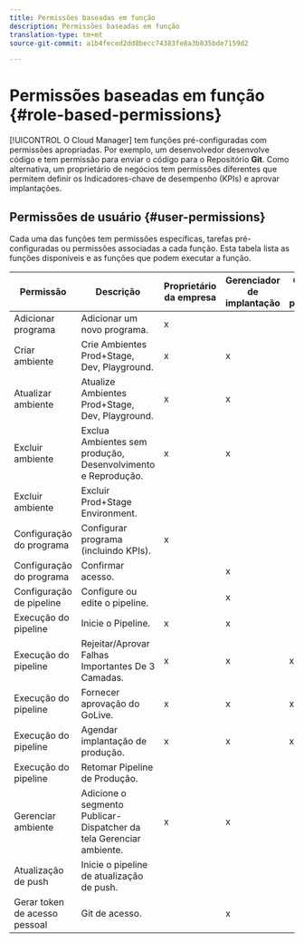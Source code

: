 ```yaml
---
title: Permissões baseadas em função
description: Permissões baseadas em função
translation-type: tm+mt
source-git-commit: a1b4feced2dd8becc74383fe8a3b835bde7159d2

---
```



# Permissões baseadas em função {#role-based-permissions}

[!UICONTROL O Cloud Manager] tem funções pré-configuradas com permissões apropriadas. Por exemplo, um desenvolvedor desenvolve código e tem permissão para enviar o código para o Repositório **Git**. Como alternativa, um proprietário de negócios tem permissões diferentes que permitem definir os Indicadores-chave de desempenho (KPIs) e aprovar implantações.

## Permissões de usuário {#user-permissions}

Cada uma das funções tem permissões específicas, tarefas pré-configuradas ou permissões associadas a cada função. Esta tabela lista as funções disponíveis e as funções que podem executar a função.

| Permissão | Descrição | Proprietário da empresa | Gerenciador de implantação | Gerente do programa | Desenvolvedor |
|--- |--- |--- |--- |--- |--- |
| Adicionar programa | Adicionar um novo programa. | x |  |  |  |
| Criar ambiente | Crie Ambientes Prod+Stage, Dev, Playground. | x | x |  |  |
| Atualizar ambiente | Atualize Ambientes Prod+Stage, Dev, Playground. | x | x |  |  |
| Excluir ambiente | Exclua Ambientes sem produção, Desenvolvimento e Reprodução. | x | x |  |  |
| Excluir ambiente | Excluir Prod+Stage Environment. |  |  |  |  |
| Configuração do programa | Configurar programa (incluindo KPIs). | x |  |  |  |
| Configuração do programa | Confirmar acesso. |  | x |  | x |
| Configuração de pipeline | Configure ou edite o pipeline. |  | x |  |  |
| Execução do pipeline | Inicie o Pipeline. | x | x |  |  |
| Execução do pipeline | Rejeitar/Aprovar Falhas Importantes De 3 Camadas. | x | x | x |  |
| Execução do pipeline | Fornecer aprovação do GoLive. | x | x | x |  |
| Execução do pipeline | Agendar implantação de produção. | x | x | x |  |
| Execução do pipeline | Retomar Pipeline de Produção. |  |  |  |  |
| Gerenciar ambiente | Adicione o segmento Publicar-Dispatcher da tela Gerenciar ambiente. | x | x |  |  |  |
| Atualização de push | Inicie o pipeline de atualização de push. |  |  |  |  |
| Gerar token de acesso pessoal | Git de acesso. |  | x |  | x |

